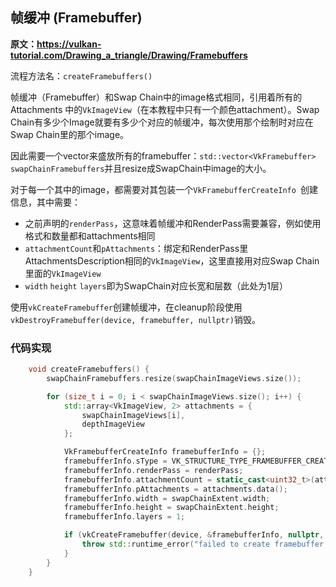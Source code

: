 ## 帧缓冲 (Framebuffer)

**原文：https://vulkan-tutorial.com/Drawing_a_triangle/Drawing/Framebuffers**

流程方法名：`createFramebuffers()`

帧缓冲（Framebuffer）和Swap Chain中的image格式相同，引用着所有的 Attachments 中的`VkImageView`（在本教程中只有一个颜色attachment）。Swap Chain有多少个Image就要有多少个对应的帧缓冲，每次使用那个绘制时对应在Swap Chain里的那个image。

因此需要一个vector来盛放所有的framebuffer：`std::vector<VkFramebuffer> swapChainFramebuffers`并且resize成SwapChain中image的大小。

对于每一个其中的image，都需要对其包装一个`VkFramebufferCreateInfo `创建信息，其中需要：

* 之前声明的`renderPass`，这意味着帧缓冲和RenderPass需要兼容，例如使用格式和数量都和attachments相同
* `attachmentCount`和`pAttachments`：绑定和RenderPass里AttachmentsDescription相同的`VkImageView`，这里直接用对应Swap Chain里面的`VkImageView`
* `width` `height` `layers`即为SwapChain对应长宽和层数（此处为1层）

使用`vkCreateFramebuffer`创建帧缓冲，在cleanup阶段使用`vkDestroyFramebuffer(device, framebuffer, nullptr)`销毁。



### 代码实现

```cpp
    void createFramebuffers() {
        swapChainFramebuffers.resize(swapChainImageViews.size());

        for (size_t i = 0; i < swapChainImageViews.size(); i++) {
            std::array<VkImageView, 2> attachments = {
                swapChainImageViews[i],
                depthImageView
            };

            VkFramebufferCreateInfo framebufferInfo = {};
            framebufferInfo.sType = VK_STRUCTURE_TYPE_FRAMEBUFFER_CREATE_INFO;
            framebufferInfo.renderPass = renderPass;
            framebufferInfo.attachmentCount = static_cast<uint32_t>(attachments.size());
            framebufferInfo.pAttachments = attachments.data();
            framebufferInfo.width = swapChainExtent.width;
            framebufferInfo.height = swapChainExtent.height;
            framebufferInfo.layers = 1;

            if (vkCreateFramebuffer(device, &framebufferInfo, nullptr, &swapChainFramebuffers[i]) != VK_SUCCESS) {
                throw std::runtime_error("failed to create framebuffer!");
            }
        }
    }
```


